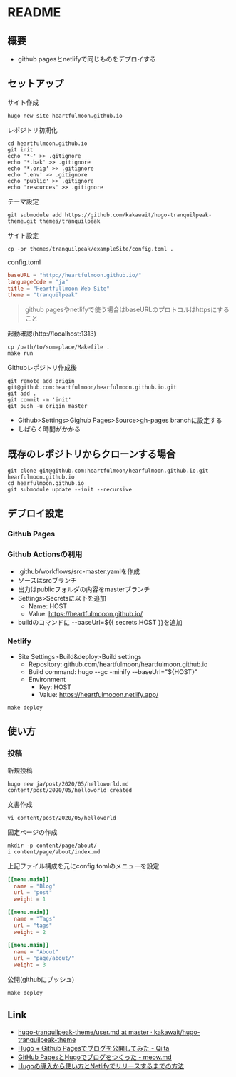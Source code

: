 # README

## 概要

* github pagesとnetlifyで同じものをデプロイする

## セットアップ

サイト作成

```shell
hugo new site heartfulmoon.github.io
```

レポジトリ初期化

```shell
cd heartfulmoon.github.io
git init
echo '*~' >> .gitignore
echo '*.bak' >> .gitignore
echo '*.orig' >> .gitignore
echo '.env' >> .gitignore
echo 'public' >> .gitignore
echo 'resources' >> .gitignore
```

テーマ設定

```shell
git submodule add https://github.com/kakawait/hugo-tranquilpeak-theme.git themes/tranquilpeak
```

サイト設定

```shell
cp -pr themes/tranquilpeak/exampleSite/config.toml .
```

config.toml

```toml
baseURL = "http://heartfulmoon.github.io/"
languageCode = "ja"
title = "Heartfullmoon Web Site"
theme = "tranquilpeak"
```

> github pagesやnetlifyで使う場合はbaseURLのプロトコルはhttpsにすること


起動確認(http://localhost:1313)

```shell
cp /path/to/someplace/Makefile .
make run
```

Githubレポジトリ作成後

```shell
git remote add origin git@github.com:heartfulmoon/hearfulmoon.github.io.git
git add .
git commit -m 'init'
git push -u origin master
```

* Github>Settings>Gighub Pages>Source>gh-pages branchに設定する
* しばらく時間がかかる

## 既存のレポジトリからクローンする場合

```shell
git clone git@github.com:heartfulmoon/hearfulmoon.github.io.git hearfulmoon.github.io
cd hearfulmoon.github.io
git submodule update --init --recursive
```

## デプロイ設定

### Github Pages

### Github Actionsの利用

* .github/workflows/src-master.yamlを作成
* ソースはsrcブランチ
* 出力はpublicフォルダの内容をmasterブランチ
* Settings>Secretsに以下を追加
    * Name: HOST
    * Value: https://heartfulmooon.github.io/
* buildのコマンドに --baseUrl=${{ secrets.HOST }}を追加

### Netlify

* Site Settings>Build&deploy>Build settings
    * Repository: github.com/heartfulmoon/heartfulmoon.github.io
    * Build command: hugo --gc -minify --baseUrl="${HOST}"
    * Environment
        * Key: HOST
        * Value: https://heartfulmooon.netlify.app/

```shell
make deploy
```

## 使い方

### 投稿

新規投稿

```shell
hugo new ja/post/2020/05/helloworld.md
content/post/2020/05/helloworld created
```

文書作成

```shell
vi content/post/2020/05/helloworld
```

固定ページの作成

```shell
mkdir -p content/page/about/
i content/page/about/index.md
```

上記ファイル構成を元にconfig.tomlのメニューを設定

```toml
[[menu.main]]
  name = "Blog"
  url = "post"
  weight = 1

[[menu.main]]
  name = "Tags"
  url = "tags"
  weight = 2

[[menu.main]]
  name = "About"
  url = "page/about/"
  weight = 3
```

公開(githubにプッシュ)

```shell
make deploy
```

## Link

* [hugo\-tranquilpeak\-theme/user\.md at master · kakawait/hugo\-tranquilpeak\-theme](https://github.com/kakawait/hugo-tranquilpeak-theme/blob/master/docs/user.md)
* [Hugo \+ Github Pagesでブログを公開してみた \- Qiita](https://qiita.com/eichann/items/4fe61b8b9bbafcfbe847)
* [GitHub PagesとHugoでブログをつくった \- meow\.md](https://uzimihsr.github.io/post/2019-08-07-create-blog-1/)
* [Hugoの導入から使い方とNetlifyでリリースするまでの方法](https://blog.cotapon.org/how-to-release-netlify-using-hugo/)
